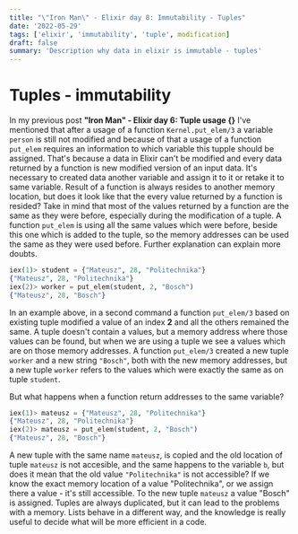 ```yaml
---
title: "\"Iron Man\" - Elixir day 8: Immutability - Tuples"
date: '2022-05-29'
tags: ['elixir', 'immutability', 'tuple', modification]
draft: false
summary: 'Description why data in elixir is immutable - tuples'
---
```

# Tuples - immutability
In my previous post **\"Iron Man\" - Elixir day 6: Tuple usage {}** I've mentioned that after a usage of a function `Kernel.put_elem/3` a variable `person` is still not modified and because of that a usage of a function `put_elem` requires an information to which variable this tupple should be assigned. That's because a data in Elixir can't be modified and every data returned by a function is new modified version of an input data. It's necessary to created data another variable and assign it to it or retake it to same variable. Result of a function is always resides to another memory location, but does it look like that the every value returned by a function is resided? Take in mind that most of the values returned by a function are the same as they were before, especially during the modification of a tuple. A function `put_elem` is using all the same values which were before, beside this one which is added to the tuple, so the memory addresses can be used the same as they were used before. Further explanation can explain more doubts.
```elixir
iex(1)> student = {"Mateusz", 28, "Politechnika"}
{"Mateusz", 28, "Politechnika"}
iex(2)> worker = put_elem(student, 2, "Bosch")
{"Mateusz", 28, "Bosch"}
```
In an example above, in a second command a function `put_elem/3` based on existing tuple modified a value of an index **2** and all the others remained the same. A tuple doesn't contain a values, but a memory address where those values can be found, but when we are using a tuple we see a values which are on those memory addresses. A function `put_elem/3` created a new tuple `worker` and a new string `"Bosch"`, both with the new memory addresses, but a new tuple `worker` refers to the values which were exactly the same as on tuple `student`.

But what happens when a function return addresses to the same variable?
```elixir
iex(1)> mateusz = {"Mateusz", 28, "Politechnika"}
{"Mateusz", 28, "Politechnika"}
iex(2)> mateusz = put_elem(student, 2, "Bosch")
{"Mateusz", 28, "Bosch"}
```
 A new tuple with the same name `mateusz`, is copied and the old location of tuple `mateusz` is not accesible, and the same happens to the variable `b`, but does it mean that the old value `"Politechnika"` is not accessible? If we know the exact memory location of a value "Politechnika", or we assign there a value - it's still accessible. To the new tuple `mateusz` a value "Bosch" is assigned. Tuples are always duplicated, but it can lead to the problems with a memory. Lists behave in a different way, and the knowledge is really useful to decide what will be more efficient in a code.